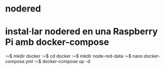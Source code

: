 # nodered
# instal·lar nodered en una Raspberry Pi amb docker-compose


:~$ mkdir docker
:~$ cd docker
:~$ mkdir node-red-data
:~$ nano docker-compose.yml
:~$ docker-compose up -d
